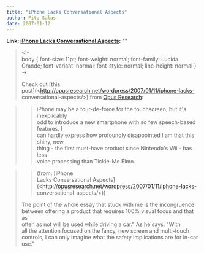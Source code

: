 ```yaml
---
title: "iPhone Lacks Conversational Aspects"
author: Pito Salas
date: 2007-01-12
---
```


**Link: [iPhone Lacks Conversational Aspects](None):** ""


>
> <!-  
>  body { font-size: 11pt; font-weight: normal; font-family: Lucida Grande;
> font-variant: normal; font-style: normal; line-height: normal }  
>  ->
>
> Check out [this  
>  post](<http://opusresearch.net/wordpress/2007/01/11/iphone-lacks-
> conversational-aspects/>) from [Opus
> Research](<http://opusresearch.net/wordpress>):
>

>> iPhone may be a tour-de-force for the touchscreen, but it's inexplicably  
>  odd to introduce a new smartphone with so few speech-based features. I  
>  can hardly express how profoundly disappointed I am that this shiny, new  
>  thing - the first must-have product since Nintendo's Wii - has less  
>  voice processing than Tickle-Me Elmo.
>>

>> (from: [iPhone  
>  Lacks Conversational
> Aspects](<http://opusresearch.net/wordpress/2007/01/11/iphone-lacks-
> conversational-aspects/>))
>
> The point of the whole essay that stuck with me is the incongruence  
>  between offering a product that requires 100% visual focus and that as  
>  often as not will be used while driving a car." As he says: "With  
>  all the attention focused on the fancy, new screen and multi-touch  
>  controls, I can only imagine what the safety implications are for in-car  
>  use."


